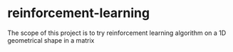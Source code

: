 # reinforcement-learning
The scope of this project is to try reinforcement learning algorithm on a 1D geometrical shape in a matrix
